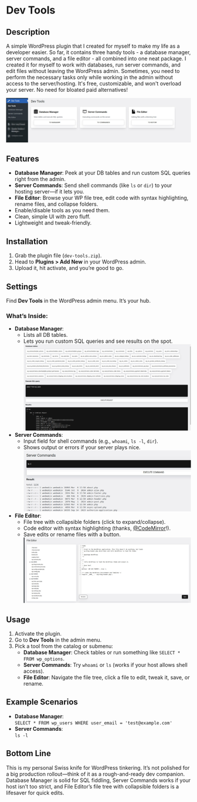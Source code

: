 # Dev Tools
## Description
A simple WordPress plugin that I created for myself to make my life as a developer easier. So far, it contains three handy tools - a database manager, server commands, and a file editor - all combined into one neat package. I created it for myself to work with databases, run server commands, and edit files without leaving the WordPress admin. Sometimes, you need to perform the necessary tasks only while working in the admin without access to the server/hosting. It's free, customizable, and won't overload your server. No need for bloated paid alternatives!

![Dev Tools Main](https://raw.githubusercontent.com/Kryku/wordpress-dev-tools/refs/heads/main/screenshots/dev-tools.jpg)

## Features
* **Database Manager**: Peek at your DB tables and run custom SQL queries right from the admin.
* **Server Commands**: Send shell commands (like `ls` or `dir`) to your hosting server—if it lets you.
* **File Editor**: Browse your WP file tree, edit code with syntax highlighting, rename files, and collapse folders.
* Enable/disable tools as you need them.
* Clean, simple UI with zero fluff.
* Lightweight and tweak-friendly.

## Installation
1. Grab the plugin file (`dev-tools.zip`).
2. Head to **Plugins > Add New** in your WordPress admin.
3. Upload it, hit activate, and you’re good to go.

## Settings
Find **Dev Tools** in the WordPress admin menu. It’s your hub.

### What’s Inside:
- **Database Manager**:
  - Lists all DB tables.
  - Lets you run custom SQL queries and see results on the spot.
  ![Dev Tools Main](https://raw.githubusercontent.com/Kryku/wordpress-dev-tools/refs/heads/main/screenshots/dev-tools-db-manager.jpg)
- **Server Commands**:
  - Input field for shell commands (e.g., `whoami`, `ls -l`, `dir`).
  - Shows output or errors if your server plays nice.
  ![Dev Tools Main](https://raw.githubusercontent.com/Kryku/wordpress-dev-tools/refs/heads/main/screenshots/dev-tools-server-commands.jpg)
- **File Editor**:
  - File tree with collapsible folders (click to expand/collapse).
  - Code editor with syntax highlighting (thanks, [@CodeMirror](https://github.com/codemirror)!).
  - Save edits or rename files with a button.
  ![Dev Tools Main](https://raw.githubusercontent.com/Kryku/wordpress-dev-tools/refs/heads/main/screenshots/dev-tools-file-manager.jpg)

## Usage
1. Activate the plugin.
2. Go to **Dev Tools** in the admin menu.
3. Pick a tool from the catalog or submenu:
   - **Database Manager**: Check tables or run something like `SELECT * FROM wp_options`.
   - **Server Commands**: Try `whoami` or `ls` (works if your host allows shell access).
   - **File Editor**: Navigate the file tree, click a file to edit, tweak it, save, or rename.

## Example Scenarios
- **Database Manager**:  
```SELECT * FROM wp_users WHERE user_email = 'test@example.com'```
- **Server Commands**:  
```ls -l```

## Bottom Line
This is my personal Swiss knife for WordPress tinkering. It’s not polished for a big production rollout—think of it as a rough-and-ready dev companion. Database Manager is solid for SQL fiddling, Server Commands works if your host isn’t too strict, and File Editor’s file tree with collapsible folders is a lifesaver for quick edits.